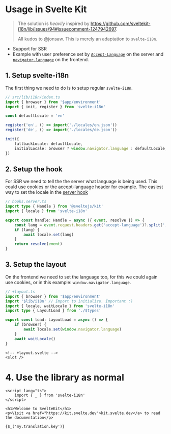 # Usage in Svelte Kit

> The solution is *heavily* inspired by https://github.com/sveltekit-i18n/lib/issues/94#issuecomment-1247942697.
>
> All kudos to @jonsaw.
> This is merely an adaptation to `svelte-i18n`.

- Support for SSR
- Example with user preference set by [`Accept-Language`](https://developer.mozilla.org/en-US/docs/Web/HTTP/Headers/Accept-Language) on the server and [`navigator.language`](https://developer.mozilla.org/en-US/docs/Web/API/Navigator/languages) on the frontend.

## 1. Setup svelte-i18n

The first thing we need to do is to setup regular `svelte-i18n`.

```typescript
// src/lib/i18n/index.ts
import { browser } from '$app/environment'
import { init, register } from 'svelte-i18n'

const defaultLocale = 'en'

register('en', () => import('./locales/en.json'))
register('de', () => import('./locales/de.json'))

init({
	fallbackLocale: defaultLocale,
	initialLocale: browser ? window.navigator.language : defaultLocale,
})
```

## 2. Setup the hook

For SSR we need to tell the the server what language is being used. This could use cookies or the accept-language header for example.
The easiest way to set the locale in the [server hook](https://kit.svelte.dev/docs/hooks#server-hooks)

```typescript
// hooks.server.ts
import type { Handle } from '@sveltejs/kit'
import { locale } from 'svelte-i18n'

export const handle: Handle = async ({ event, resolve }) => {
	const lang = event.request.headers.get('accept-language')?.split(',')[0]
	if (lang) {
		await locale.set(lang)
	}
	return resolve(event)
}
```

## 3. Setup the layout

On the frontend we need to set the language too, for this we could again use cookies, or in this example: `window.navigator.language`.


```typescript
// +layout.ts
import { browser } from '$app/environment'
import '$lib/i18n' // Import to initialize. Important :)
import { locale, waitLocale } from 'svelte-i18n'
import type { LayoutLoad } from './$types'

export const load: LayoutLoad = async () => {
	if (browser) {
		await locale.set(window.navigator.language)
	}
	await waitLocale()
}
```

```svelte
<!-- +layout.svelte -->
<slot />
```

# 4. Use the library as normal

```svelte
<script lang="ts">
	import { _ } from 'svelte-i18n'
</script>

<h1>Welcome to SvelteKit</h1>
<p>Visit <a href="https://kit.svelte.dev">kit.svelte.dev</a> to read the documentation</p>

{$_('my.translation.key')}
```

